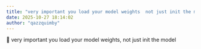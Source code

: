 ```yaml
---
title: "very important you load your model weights  not just init the model"
date: 2025-10-27 18:14:02
author: "qazzquimby"
---
```


💭 very important you load your model weights, not just init the model